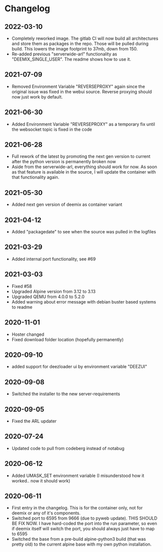 # Changelog
## 2022-03-10
- Completely reworked image. The gitlab CI will now build all architectures and store them as packages in the repo. Those will be pulled during build. This lowers the image footprint to 37mb, down from 150.
- Re-added previous "serverwide-arl" functionality as "DEEMIX_SINGLE_USER". The readme shows how to use it.
## 2021-07-09
- Removed Environment Variable "REVERSEPROXY" again since the original issue was fixed in the webui source. Reverse proxying should now just work by default.
## 2021-06-30
- Added Environment Variable "REVERSEPROXY" as a temporary fix until the websocket topic is fixed in the code
## 2021-06-28
- Full rework of the latest by promoting the next gen version to current after the python version is permanently broken now
- Aside from the serverwide-arl, everything should work for now. As soon as that feature is available in the source, I will update the container with that functionality again.
## 2021-05-30
- Added next gen version of deemix as container variant
## 2021-04-12
- Added "packagedate" to see when the source was pulled in the logfiles
## 2021-03-29
- Added internal port functionality, see #69
## 2021-03-03
- Fixed #58
- Upgraded Alpine version from 3.12 to 3.13
- Upgraded QEMU from 4.0.0 to 5.2.0
- Added warning about error message with debian buster based systems to readme
## 2020-11-01
- Hoster changed
- Fixed download folder location (hopefully permanently)

## 2020-09-10
- added support for deezloader ui by environment variable "DEEZUI"

## 2020-09-08
- Switched the installer to the new server-requirements

## 2020-09-05
- Fixed the ARL updater

## 2020-07-24
- Updated code to pull from codeberg instead of notabug

## 2020-06-12
- Added UMASK_SET environment variable (I misunderstood how it worked.. now it should work)

## 2020-06-11
- First entry in the changelog. This is for the container only, not for deemix or any of it's components.
- Switched port to 6595 from 9666 (due to pyweb update). THIS SHOULD BE FIX NOW. I have hard-coded the port into the run parameter, so even if deemix itself will switch the port, you should always just have to map to 6595
- Switched the base from a pre-build alpine-python3 build (that was pretty old) to the current alpine base with my own python installation.